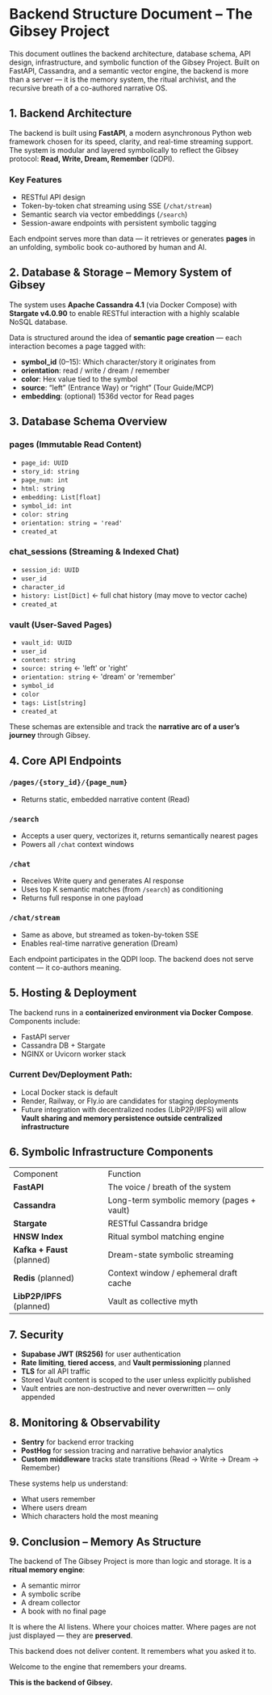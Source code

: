 # Backend Structure Document – The Gibsey Project

This document outlines the backend architecture, database schema, API design, infrastructure, and symbolic function of the Gibsey Project. Built on FastAPI, Cassandra, and a semantic vector engine, the backend is more than a server — it is the memory system, the ritual archivist, and the recursive breath of a co-authored narrative OS.

## 1. Backend Architecture

The backend is built using **FastAPI**, a modern asynchronous Python web framework chosen for its speed, clarity, and real-time streaming support. The system is modular and layered symbolically to reflect the Gibsey protocol: **Read, Write, Dream, Remember** (QDPI).

### Key Features

*   RESTful API design
*   Token-by-token chat streaming using SSE (`/chat/stream`)
*   Semantic search via vector embeddings (`/search`)
*   Session-aware endpoints with persistent symbolic tagging

Each endpoint serves more than data — it retrieves or generates **pages** in an unfolding, symbolic book co-authored by human and AI.

## 2. Database & Storage – Memory System of Gibsey

The system uses **Apache Cassandra 4.1** (via Docker Compose) with **Stargate v4.0.90** to enable RESTful interaction with a highly scalable NoSQL database.

Data is structured around the idea of **semantic page creation** — each interaction becomes a page tagged with:

*   **symbol_id** (0–15): Which character/story it originates from
*   **orientation**: read / write / dream / remember
*   **color**: Hex value tied to the symbol
*   **source**: “left” (Entrance Way) or “right” (Tour Guide/MCP)
*   **embedding**: (optional) 1536d vector for Read pages

## 3. Database Schema Overview

### **pages** (Immutable Read Content)

*   `page_id: UUID`
*   `story_id: string`
*   `page_num: int`
*   `html: string`
*   `embedding: List[float]`
*   `symbol_id: int`
*   `color: string`
*   `orientation: string = 'read'`
*   `created_at`

### **chat_sessions** (Streaming & Indexed Chat)

*   `session_id: UUID`
*   `user_id`
*   `character_id`
*   `history: List[Dict]` ← full chat history (may move to vector cache)
*   `created_at`

### **vault** (User-Saved Pages)

*   `vault_id: UUID`
*   `user_id`
*   `content: string`
*   `source: string` ← 'left' or 'right'
*   `orientation: string` ← 'dream' or 'remember'
*   `symbol_id`
*   `color`
*   `tags: List[string]`
*   `created_at`

These schemas are extensible and track the **narrative arc of a user’s journey** through Gibsey.

## 4. Core API Endpoints

### `/pages/{story_id}/{page_num}`

*   Returns static, embedded narrative content (Read)

### `/search`

*   Accepts a user query, vectorizes it, returns semantically nearest pages
*   Powers all `/chat` context windows

### `/chat`

*   Receives Write query and generates AI response
*   Uses top K semantic matches (from `/search`) as conditioning
*   Returns full response in one payload

### `/chat/stream`

*   Same as above, but streamed as token-by-token SSE
*   Enables real-time narrative generation (Dream)

Each endpoint participates in the QDPI loop. The backend does not serve content — it co-authors meaning.

## 5. Hosting & Deployment

The backend runs in a **containerized environment via Docker Compose**. Components include:

*   FastAPI server
*   Cassandra DB + Stargate
*   NGINX or Uvicorn worker stack

### Current Dev/Deployment Path:

*   Local Docker stack is default
*   Render, Railway, or Fly.io are candidates for staging deployments
*   Future integration with decentralized nodes (LibP2P/IPFS) will allow **Vault sharing and memory persistence outside centralized infrastructure**

## 6. Symbolic Infrastructure Components

|                             |                                           |
| --------------------------- | ----------------------------------------- |
| Component                   | Function                                  |
| **FastAPI**                 | The voice / breath of the system          |
| **Cassandra**               | Long-term symbolic memory (pages + vault) |
| **Stargate**                | RESTful Cassandra bridge                  |
| **HNSW Index**              | Ritual symbol matching engine             |
| **Kafka + Faust** (planned) | Dream-state symbolic streaming            |
| **Redis** (planned)         | Context window / ephemeral draft cache    |
| **LibP2P/IPFS** (planned)   | Vault as collective myth                  |

## 7. Security

*   **Supabase JWT (RS256)** for user authentication
*   **Rate limiting**, **tiered access**, and **Vault permissioning** planned
*   **TLS** for all API traffic
*   Stored Vault content is scoped to the user unless explicitly published
*   Vault entries are non-destructive and never overwritten — only appended

## 8. Monitoring & Observability

*   **Sentry** for backend error tracking
*   **PostHog** for session tracing and narrative behavior analytics
*   **Custom middleware** tracks state transitions (Read → Write → Dream → Remember)

These systems help us understand:

*   What users remember
*   Where users dream
*   Which characters hold the most meaning

## 9. Conclusion – Memory As Structure

The backend of The Gibsey Project is more than logic and storage. It is a **ritual memory engine**:

*   A semantic mirror
*   A symbolic scribe
*   A dream collector
*   A book with no final page

It is where the AI listens. Where your choices matter. Where pages are not just displayed — they are **preserved**.

This backend does not deliver content. It remembers what you asked it to.

Welcome to the engine that remembers your dreams.

**This is the backend of Gibsey.**
